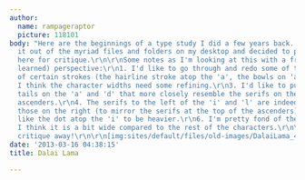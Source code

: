 ```yaml
---
author:
  name: rampageraptor
  picture: 118101
body: "Here are the beginnings of a type study I did a few years back. I finally dug
  it out of the myriad files and folders on my desktop and decided to put it up on
  here for critique.\r\n\r\nSome notes as I'm looking at this with a fresh (and more
  learned) perspective:\r\n1. I'd like to go through and redo some of the weights
  of certain strokes (the hairline stroke atop the 'a', the bowls on 'a' and 'd')\r\n2.
  I think the character widths need some refining.\r\n3. I'd like to put different
  tails on the 'a' and 'd' that more closely resemble the serifs on the 'd' and 'l'
  ascenders.\r\n4. The serifs to the left of the 'i' and 'l' are indeed longer than
  those on the right (to mirror the serifs at the top of the ascenders)\r\n5. I'd
  like the dot atop the 'i' to be heavier.\r\n6. I'm pretty fond of the 'm,' though
  I think it is a bit wide compared to the rest of the characters.\r\n\r\nAt any rate,
  critique away!\r\n\r\n[img:sites/default/files/old-images/DalaiLama_4081.PNG]\r\n[img:sites/default/files/old-images/DalaiLama_MinA_6282.PNG]\r\n[img:sites/default/files/old-images/DalaiLama_MinM_6022.PNG]"
date: '2013-03-16 04:38:15'
title: Dalai Lama

---
```


